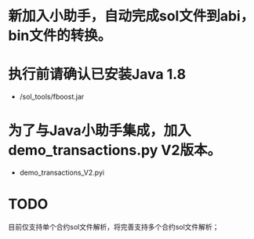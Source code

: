 # 新加入小助手，自动完成sol文件到abi，bin文件的转换。
# 执行前请确认已安装Java 1.8
+ /sol_tools/fboost.jar

# 为了与Java小助手集成，加入demo_transactions.py V2版本。
+ demo_transactions_V2.pyi

# TODO
  目前仅支持单个合约sol文件解析，将完善支持多个合约sol文件解析；
